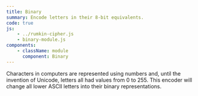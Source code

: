 ```yaml
---
title: Binary
summary: Encode letters in their 8-bit equivalents.
code: true
js:
    - ../rumkin-cipher.js
    - binary-module.js
components:
    - className: module
      component: Binary
---
```


Characters in computers are represented using numbers and, until the invention of Unicode, letters all had values from 0 to 255. This encoder will change all lower ASCII letters into their binary representations.

<div class="module"></div>
